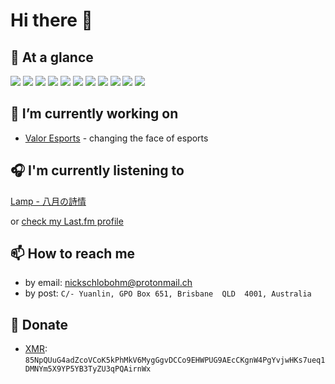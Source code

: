 # Hi there 👋

## 👀 At a glance
![](https://img.shields.io/badge/OS-Windows_10-informational?style=flat&logo=windows&logoColor=white&color=blue)
![](https://img.shields.io/badge/Editor-Visual_Studio_Code-informational?style=flat&logo=visual-studio-code&logoColor=white&color=blue)
![](https://img.shields.io/badge/Code-Python-informational?style=flat&logo=python&logoColor=white&color=blue)
![](https://img.shields.io/badge/Code-JavaScript-informational?style=flat&logo=javascript&logoColor=white&color=blue)
![](https://img.shields.io/badge/Shell-Bash-informational?style=flat&logo=gnu-bash&logoColor=white&color=blue)
![](https://img.shields.io/badge/Tools-Docker-informational?style=flat&logo=docker&logoColor=white&color=blue)
![](https://img.shields.io/badge/Tools-Kubernetes-informational?style=flat&logo=kubernetes&logoColor=white&color=blue)
![](https://img.shields.io/badge/Cloud-Amazon_Web_Services-informational?style=flat&logo=amazon-aws&logoColor=white&color=blue)
![](https://img.shields.io/badge/Cloud-Google_Cloud_Platform-informational?style=flat&logo=google-cloud&logoColor=white&color=blue)
![](https://img.shields.io/badge/Cloud-Digital_Ocean-informational?style=flat&logo=digitalocean&logoColor=white&color=blue)
![](https://img.shields.io/badge/Cloud-Vultr-informational?style=flat&logo=vultr&logoColor=white&color=blue)

## 🔭 I’m currently working on
- [Valor Esports](https://valoresports.com/) - changing the face of esports


## 🎧 I'm currently listening to
[Lamp - 八月の詩情](https://botanicalhouse.bandcamp.com/track/the-poetry-of-august)

or [check my Last.fm profile](https://www.last.fm/user/quelixir)


## 📫 How to reach me
- by email: [nickschlobohm@protonmail.ch](mailto:nickschlobohm@protonmail.ch)
- by post: `C/- Yuanlin, GPO Box 651, Brisbane  QLD  4001, Australia`

## 💸 Donate
- [XMR](https://www.getmonero.org): `85NpQUuG4adZcoVCoK5kPhMkV6MygGgvDCCo9EHWPUG9AEcCKgnW4PgYvjwHKs7ueq1DMNYm5X9YP5YB3TyZU3qPQAirnWx`
